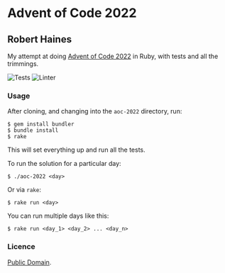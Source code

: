 # Advent of Code 2022
## Robert Haines

My attempt at doing [Advent of Code 2022](http://adventofcode.com/2022) in Ruby, with tests and all the trimmings.

![Tests](https://github.com/hainesr/aoc-2022/workflows/Tests/badge.svg)
![Linter](https://github.com/hainesr/aoc-2022/workflows/Linter/badge.svg)

### Usage

After cloning, and changing into the `aoc-2022` directory, run:

```shell
$ gem install bundler
$ bundle install
$ rake
```

This will set everything up and run all the tests.

To run the solution for a particular day:

```shell
$ ./aoc-2022 <day>
```

Or via `rake`:

```shell
$ rake run <day>
```

You can run multiple days like this:

```shell
$ rake run <day_1> <day_2> ... <day_n>
```

### Licence

[Public Domain](http://unlicense.org).
